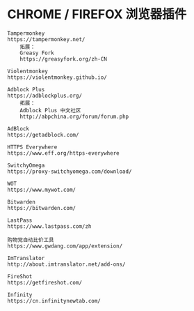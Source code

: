 # CHROME / FIREFOX 浏览器插件

    Tampermonkey
    https://tampermonkey.net/
        拓展：
        Greasy Fork
        https://greasyfork.org/zh-CN
    
    Violentmonkey
    https://violentmonkey.github.io/
    
    Adblock Plus
    https://adblockplus.org/
        拓展：
        Adblock Plus 中文社区
        http://abpchina.org/forum/forum.php
    
    AdBlock
    https://getadblock.com/
    
    HTTPS Everywhere
    https://www.eff.org/https-everywhere
    
    SwitchyOmega
    https://proxy-switchyomega.com/download/
    
    WOT
    https://www.mywot.com/
    
    Bitwarden
    https://bitwarden.com/
    
    LastPass
    https://www.lastpass.com/zh
    
    购物党自动比价工具
    https://www.gwdang.com/app/extension/
    
    ImTranslator
    http://about.imtranslator.net/add-ons/
    
    FireShot
    https://getfireshot.com/
    
    Infinity
    https://cn.infinitynewtab.com/
